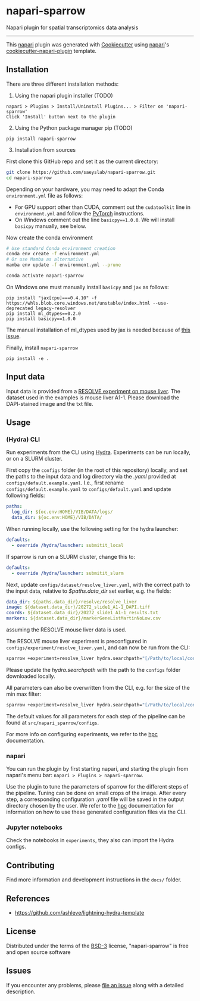 # napari-sparrow

<!-- These badges won't work while the GitHub repo is private:
[![License BSD-3](https://img.shields.io/pypi/l/napari-sparrow.svg?color=green)](https://github.com/saeyslab/napari-sparrow/raw/main/LICENSE)
[![PyPI](https://img.shields.io/pypi/v/napari-sparrow.svg?color=green)](https://pypi.org/project/napari-sparrow)
[![Python Version](https://img.shields.io/pypi/pyversions/napari-sparrow.svg?color=green)](https://python.org)
[![tests](https://github.com/saeyslab/napari-sparrow/workflows/tests/badge.svg)](https://github.com/saeyslab/napari-sparrow/actions)
[![codecov](https://codecov.io/gh/saeyslab/napari-sparrow/branch/main/graph/badge.svg)](https://codecov.io/gh/saeyslab/napari-sparrow)
[![napari hub](https://img.shields.io/endpoint?url=https://api.napari-hub.org/shields/napari-sparrow)](https://napari-hub.org/plugins/napari-sparrow)
-->

Napari plugin for spatial transcriptomics data analysis

----------------------------------

This [napari] plugin was generated with [Cookiecutter] using [napari]'s [cookiecutter-napari-plugin] template.

<!--
Don't miss the full getting started guide to set up your new package:
https://github.com/napari/cookiecutter-napari-plugin#getting-started

and review the napari docs for plugin developers:
https://napari.org/plugins/index.html
-->

## Installation

There are three different installation methods:

1. Using the napari plugin installer (TODO)
```
napari > Plugins > Install/Uninstall Plugins... > Filter on 'napari-sparrow'
Click 'Install' button next to the plugin
```

2. Using the Python package manager pip (TODO)
```
pip install napari-sparrow
```

3. Installation from sources

First clone this GitHub repo and set it as the current directory:
```bash
git clone https://github.com/saeyslab/napari-sparrow.git
cd napari-sparrow
```

Depending on your hardware, you may need to adapt the Conda `environment.yml` file as follows:
- For GPU support other than CUDA, comment out the `cudatoolkit` line in `environment.yml` and follow the [PyTorch](https://pytorch.org/get-started/locally/) instructions.
- On Windows comment out the line `basicpy==1.0.0`. We will install `basicpy` manually, see below.

Now create the conda environment
```bash
# Use standard Conda environment creation
conda env create -f environment.yml
# Or use Mamba as alternative
mamba env update -f environment.yml --prune

conda activate napari-sparrow
```

On Windows one must manually install `basicpy` and `jax` as follows:
```
pip install "jax[cpu]===0.4.10" -f https://whls.blob.core.windows.net/unstable/index.html --use-deprecated legacy-resolver
pip install ml_dtypes==0.2.0
pip install basicpy==1.0.0
```
The manual installation of ml_dtypes used by jax is needed because of [this issue](https://developer.apple.com/forums/thread/737890).

Finally, install `napari-sparrow`
```
pip install -e .
```

## Input data

Input data is provided from a [RESOLVE experiment on mouse liver](https://cloud.irc.ugent.be/public/index.php/s/HrXG9WKqjqHBEzS). The dataset used in the examples is mouse liver A1-1. Please download the DAPI-stained image and the txt file.

## Usage

### (Hydra) CLI

Run experiments from the CLI using [Hydra](https://hydra.cc). Experiments can be run locally, or on a SLURM cluster.

First copy the `configs` folder (in the root of this repository) locally, and set the paths to the input data and log directory via the *.yaml* provided at `configs/default.example.yaml`. I.e., first rename `configs/default.example.yaml` to `configs/default.yaml` and update following fields:

```yaml
paths:
  log_dir: ${oc.env:HOME}/VIB/DATA/logs/
  data_dir: ${oc.env:HOME}/VIB/DATA/
```

When running locally, use the following setting for the hydra launcher:

```yaml
defaults:
  - override /hydra/launcher: submitit_local
```

If sparrow is run on a SLURM cluster, change this to:

```yaml
defaults:
  - override /hydra/launcher: submitit_slurm
```

Next, update `configs/dataset/resolve_liver.yaml`, with the correct path to the input data, relative to *$paths.data_dir* set earlier, e.g. the fields:

```yaml
data_dir: ${paths.data_dir}/resolve/resolve_liver
image: ${dataset.data_dir}/20272_slide1_A1-1_DAPI.tiff
coords: ${dataset.data_dir}/20272_slide1_A1-1_results.txt
markers: ${dataset.data_dir}/markerGeneListMartinNoLow.csv
```
assuming the RESOLVE mouse liver data is used.

The RESOLVE mouse liver experiment is preconfigured in `configs/experiment/resolve_liver.yaml`, and can now be run from the CLI:

```bash
sparrow +experiment=resolve_liver hydra.searchpath="[/Path/to/local/configs]" task_name=results_sparrow
```

Please update the *hydra.searchpath* with the path to the `configs` folder downloaded locally.

All parameters can also be overwritten from the CLI, e.g. for the size of the min max filter:

```bash
sparrow +experiment=resolve_liver hydra.searchpath="[/Path/to/local/configs]" task_name=results_sparrow clean.size_min_max_filter=35
```

The default values for all parameters for each step of the pipeline can be found at `src/napari_sparrow/configs`.

For more info on configuring experiments, we refer to the [hpc](docs/hpc.md) documentation.

### napari
You can run the plugin by first starting napari, and starting the plugin from napari's menu bar: `napari > Plugins > napari-sparrow`.

Use the plugin to tune the parameters of sparrow for the different steps of the pipeline. Tuning can be done on small crops of the image. After every step, a corresponding configuration *.yaml* file will be saved in the output directory chosen by the user. We refer to the [hpc](docs/hpc.md) documentation for information on how to use these generated configuration files via the CLI.

### Jupyter notebooks

Check the notebooks in `experiments`, they also can import the Hydra configs.

## Contributing

Find more information and development instructions in the `docs/` folder.

## References

- https://github.com/ashleve/lightning-hydra-template
## License

Distributed under the terms of the [BSD-3] license,
"napari-sparrow" is free and open source software

## Issues

If you encounter any problems, please [file an issue] along with a detailed description.

[napari]: https://github.com/napari/napari
[Cookiecutter]: https://github.com/audreyr/cookiecutter
[BSD-3]: http://opensource.org/licenses/BSD-3-Clause
[cookiecutter-napari-plugin]: https://github.com/napari/cookiecutter-napari-plugin

[file an issue]: https://github.com/saeyslab/napari-sparrow/issues

[napari]: https://github.com/napari/napari
[tox]: https://tox.readthedocs.io/en/latest/
[pip]: https://pypi.org/project/pip/
[PyPI]: https://pypi.org/
